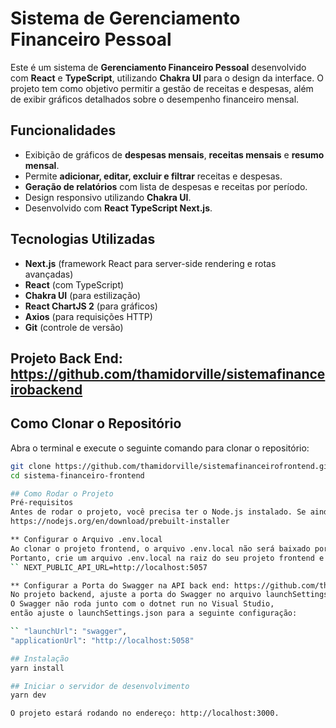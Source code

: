 # Sistema de Gerenciamento Financeiro Pessoal

Este é um sistema de **Gerenciamento Financeiro Pessoal** desenvolvido com **React** e **TypeScript**, utilizando **Chakra UI** para o design da interface. O projeto tem como objetivo permitir a gestão de receitas e despesas, além de exibir gráficos detalhados sobre o desempenho financeiro mensal.

## Funcionalidades

- Exibição de gráficos de **despesas mensais**, **receitas mensais** e **resumo mensal**.
- Permite **adicionar, editar, excluir e filtrar** receitas e despesas.
- **Geração de relatórios** com lista de despesas e receitas por período.
- Design responsivo utilizando **Chakra UI**.
- Desenvolvido com **React TypeScript Next.js**.

## Tecnologias Utilizadas
- **Next.js** (framework React para server-side rendering e rotas avançadas)
- **React** (com TypeScript)
- **Chakra UI** (para estilização)
- **React ChartJS 2** (para gráficos)
- **Axios** (para requisições HTTP)
- **Git** (controle de versão)

## Projeto Back End: https://github.com/thamidorville/sistemafinanceirobackend

## Como Clonar o Repositório

Abra o terminal e execute o seguinte comando para clonar o repositório:

   ```bash
   git clone https://github.com/thamidorville/sistemafinanceirofrontend.git
   cd sistema-financeiro-frontend

## Como Rodar o Projeto
Pré-requisitos
Antes de rodar o projeto, você precisa ter o Node.js instalado. Se ainda não tiver, você pode baixar e instalar a partir do: 
https://nodejs.org/en/download/prebuilt-installer

** Configurar o Arquivo .env.local 
Ao clonar o projeto frontend, o arquivo .env.local não será baixado porque está incluído no .gitignore.
Portanto, crie um arquivo .env.local na raiz do seu projeto frontend e adicione a seguinte linha:
`` NEXT_PUBLIC_API_URL=http://localhost:5057

** Configurar a Porta do Swagger na API back end: https://github.com/thamidorville/sistemafinanceirobackend
No projeto backend, ajuste a porta do Swagger no arquivo launchSettings.json.
O Swagger não roda junto com o dotnet run no Visual Studio,
então ajuste o launchSettings.json para a seguinte configuração:

`` "launchUrl": "swagger",
"applicationUrl": "http://localhost:5058"

## Instalação
yarn install

## Iniciar o servidor de desenvolvimento
yarn dev

O projeto estará rodando no endereço: http://localhost:3000.

